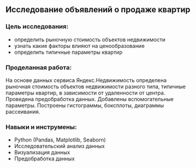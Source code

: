 <H2>Исследование объявлений о продаже квартир</H2>

<h3>Цель исследования:</h3>

- определить рыночную стоимость объектов недвижимости
- узнать какие факторы влияют на ценообразование
- определить типичные параметры квартир
  <br>
<h3>Проделанная работа:</h3>

На основе данных сервиса Яндекс.Недвижимость определена рыночная стоимость объектов недвижимости разного типа, типичные параметры квартир, в зависимости от
удаленности от центра. Проведена предобработка данных. Добавлены вспомогательные параметры. Построены гистограммы, боксплоты, диаграммы рассеивания.

<h3> Навыки и инструмены:</h3>

- Python (Pandas, Matplotlib, Seaborn)
- Исследовательский анализ данных
- Визуализация данных
- Предобработка данных
